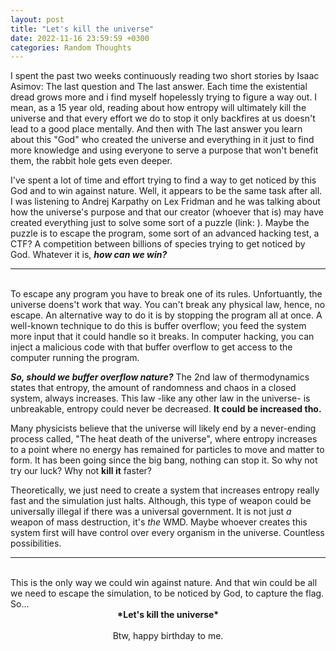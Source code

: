 ```yaml
---
layout: post
title: "Let's kill the universe"
date: 2022-11-16 23:59:59 +0300
categories: Random Thoughts
---
```


I spent the past two weeks continuously reading two short stories by Isaac Asimov: The last question and The last answer. Each time the existential dread grows more and i find myself hopelessly trying to figure a way out.
I mean, as a 15 year old, reading about how entropy will ultimately kill the universe and that every effort we do to stop it only backfires at us doesn't lead to a good place mentally. And then with The last answer you learn about this "God" who created the universe and everything in it just to find more knowledge and using everyone to serve a purpose that won't benefit them, the rabbit hole gets even deeper.

I've spent a lot of time and effort trying to find a way to get noticed by this God and to win against nature. Well, it appears to be the same task after all. I was listening to Andrej Karpathy on Lex Fridman and he was talking about how the universe's purpose and that our creator (whoever that is) may have created everything just to solve some sort of a puzzle (link: <insert link here>). Maybe the puzzle is to escape the program, some sort of an advanced hacking test, a CTF?
A competition between billions of species trying to get noticed by God. Whatever it is, ***how can we win?***

---
<br>
To escape any program you have to break one of its rules. Unfortuantly, the universe doens't work that way. You can't break any physical law, hence, no escape. An alternative way to do it is by stopping the program all at once. A well-known technique to do this is buffer overflow; you feed the system more input that it could handle so it breaks. In computer hacking, you can inject a malicious code with that buffer overflow to get access to the computer running the program.

***So, should we buffer overflow nature?*** The 2nd law of thermodynamics states that entropy, the amount of randomness and chaos in a closed system, always increases. This law -like any other law in the universe- is unbreakable, entropy could never be decreased. **It could be increased tho.**

Many physicists believe that the universe will likely end by a never-ending process called, "The heat death of the universe", where entropy increases to a point where no energy has remained for particles to move and matter to form. It has been going since the big bang, nothing can stop it. So why not try our luck? Why not **kill it** faster?

Theoretically, we just need to create a system that increases entropy really fast and the simulation just halts. Although, this type of weapon could be universally illegal if there was a universal government. It is not just *a* weapon of mass destruction, it's *the* WMD. Maybe whoever creates this system first will have control over every organism in the universe. Countless possibilities.

---
<br>
This is the only way we could win against nature. And that win could be all we need to escape the simulation, to be noticed by God, to capture the flag. So...

  <center><b>*Let's kill the universe*</b><center> 

<br>
Btw, happy birthday to me.
